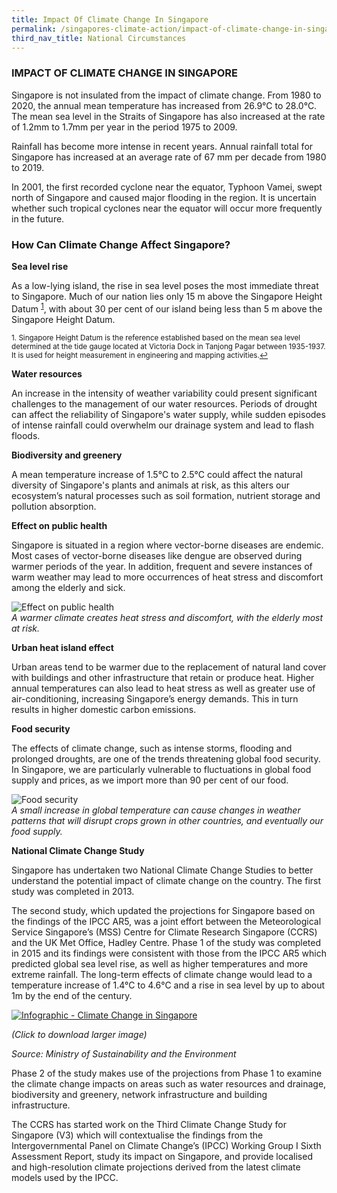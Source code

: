 ```yaml
---
title: Impact Of Climate Change In Singapore
permalink: /singapores-climate-action/impact-of-climate-change-in-singapore/
third_nav_title: National Circumstances
---
```

### IMPACT OF CLIMATE CHANGE IN SINGAPORE

Singapore is not insulated from the impact of climate change. From 1980 to 2020, the annual mean temperature has increased from 26.9°C to 28.0°C. The mean sea level in the Straits of Singapore has also increased at the rate of 1.2mm to 1.7mm per year in the period 1975 to 2009.

Rainfall has become more intense in recent years. Annual rainfall total for Singapore has increased at an average rate of 67 mm per decade from 1980 to 2019. 

In 2001, the first recorded cyclone near the equator, Typhoon Vamei, swept north of Singapore and caused major flooding in the region. It is uncertain whether such tropical cyclones near the equator will occur more frequently in the future.

### How Can Climate Change Affect Singapore?

**Sea level rise**

As a low-lying island, the rise in sea level poses the most immediate threat to Singapore. Much of our nation lies only 15 m above the Singapore Height Datum <sup><a href="#fn1" id="ref1">1</a></sup>, with about 30 per cent of our island being less than 5 m above the Singapore Height Datum.

<sup id="fn1">1. Singapore Height Datum is the reference established based on the mean sea level determined at the tide gauge located at Victoria Dock in Tanjong Pagar between 1935-1937. It is used for height measurement in engineering and mapping activities.<a href="#ref1" title="Jump back to footnote 1 in the text.">↩</a></sup>

**Water resources**

An increase in the intensity of weather variability could present significant challenges to the management of our water resources. Periods of drought can affect the reliability of Singapore's water supply, while sudden episodes of intense rainfall could overwhelm our drainage system and lead to flash floods.

**Biodiversity and greenery**

A mean temperature increase of 1.5°C to 2.5°C could affect the natural diversity of Singapore's plants and animals at risk, as this alters our ecosystem’s natural processes such as soil formation, nutrient storage and pollution absorption. 

**Effect on public health**

Singapore is situated in a region where vector-borne diseases are endemic. Most cases of vector-borne diseases like dengue are observed during warmer periods of the year. In addition, frequent and severe instances of warm weather may lead to more occurrences of heat stress and discomfort among the elderly and sick.

![Effect on public health](/images/effect-on-public-health.jpg "Effect on public health")  
*A warmer climate creates heat stress and discomfort, with the elderly most at risk.*

**Urban heat island effect**

Urban areas tend to be warmer due to the replacement of natural land cover with buildings and other infrastructure that retain or produce heat. Higher annual temperatures can also lead to heat stress as well as greater use of air-conditioning, increasing Singapore’s energy demands. This in turn results in higher domestic carbon emissions.

**Food security**

The effects of climate change, such as intense storms, flooding and prolonged droughts, are one of the trends threatening global food security. In Singapore, we are particularly vulnerable to fluctuations in global food supply and prices, as we import more than 90 per cent of our food.

![Food security](/images/food-security.jpg "Food security")  
*A small increase in global temperature can cause changes in weather patterns that will disrupt crops grown in other countries, and eventually our food supply.*

**National Climate Change Study**

Singapore has undertaken two National Climate Change Studies to better understand the potential impact of climate change on the country. The first study was completed in 2013.

The second study, which updated the projections for Singapore based on the findings of the IPCC AR5, was a joint effort between the Meteorological Service Singapore’s (MSS) Centre for Climate Research Singapore (CCRS) and the UK Met Office, Hadley Centre. Phase 1 of the study was completed in 2015 and its findings were consistent with those from the IPCC AR5 which predicted global sea level rise, as well as higher temperatures and more extreme rainfall. The long-term effects of climate change would lead to a temperature increase of 1.4°C to 4.6°C and a rise in sea level by up to about 1m by the end of the century.

<a href="/images/info-1-01.jpg?sfvrsn=1e966f02_0" target="_blank"> ![Infographic - Climate Change in Singapore](/images/info-1-01.jpg?sfvrsn=1e966f02_0 "Infographic - Climate Change in Singapore")</a>  

*(Click to download larger image)*

*Source: Ministry of Sustainability and the Environment*

Phase 2 of the study makes use of the projections from Phase 1 to examine the climate change impacts on areas such as water resources and drainage, biodiversity and greenery, network infrastructure and building infrastructure.

The CCRS has started work on the Third Climate Change Study for Singapore (V3) which will contextualise the findings from the Intergovernmental Panel on Climate Change’s (IPCC) Working Group I Sixth Assessment Report, study its impact on Singapore, and provide localised and high-resolution climate projections derived from the latest climate models used by the IPCC.